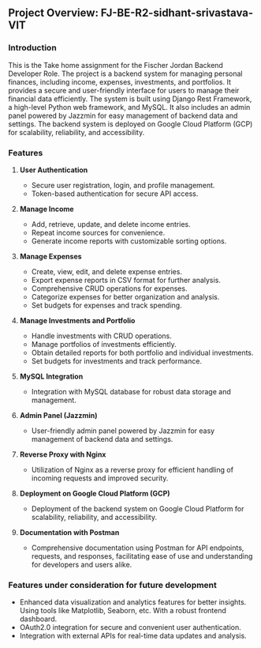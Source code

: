 ## Project Overview: FJ-BE-R2-sidhant-srivastava-VIT

### Introduction
This is the Take home assignment for the Fischer Jordan Backend Developer Role. The project is a backend system for managing personal finances, including income, expenses, investments, and portfolios. It provides a secure and user-friendly interface for users to manage their financial data efficiently. The system is built using Django Rest Framework, a high-level Python web framework, and MySQL. It also includes an admin panel powered by Jazzmin for easy management of backend data and settings. The backend system is deployed on Google Cloud Platform (GCP) for scalability, reliability, and accessibility.

### Features

1. **User Authentication**
   - Secure user registration, login, and profile management.
   - Token-based authentication for secure API access.

2. **Manage Income**
   - Add, retrieve, update, and delete income entries.
   - Repeat income sources for convenience.
   - Generate income reports with customizable sorting options.

3. **Manage Expenses**
   - Create, view, edit, and delete expense entries.
   - Export expense reports in CSV format for further analysis.
   - Comprehensive CRUD operations for expenses.
   - Categorize expenses for better organization and analysis.
   - Set budgets for expenses and track spending.

4. **Manage Investments and Portfolio**
   - Handle investments with CRUD operations.
   - Manage portfolios of investments efficiently.
   - Obtain detailed reports for both portfolio and individual investments.
   - Set budgets for investments and track performance.

5. **MySQL Integration**
   - Integration with MySQL database for robust data storage and management.

6. **Admin Panel (Jazzmin)**
   - User-friendly admin panel powered by Jazzmin for easy management of backend data and settings.

7. **Reverse Proxy with Nginx**
   - Utilization of Nginx as a reverse proxy for efficient handling of incoming requests and improved security.

8. **Deployment on Google Cloud Platform (GCP)**
   - Deployment of the backend system on Google Cloud Platform for scalability, reliability, and accessibility.

9. **Documentation with Postman**
   - Comprehensive documentation using Postman for API endpoints, requests, and responses, facilitating ease of use and understanding for developers and users alike.

### Features under consideration for future development
- Enhanced data visualization and analytics features for better insights. Using tools like Matplotlib, Seaborn, etc.
With a robust frontend dashboard.
- OAuth2.0 integration for secure and convenient user authentication.
- Integration with external APIs for real-time data updates and analysis.
